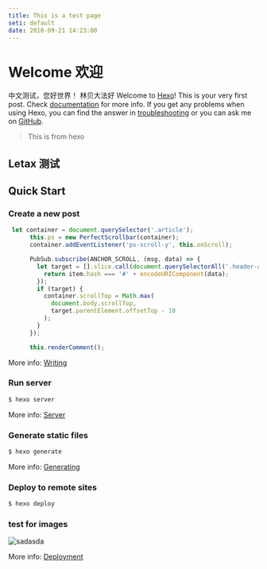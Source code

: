 ```yaml
---
title: This is a test page
seti: default
date: 2018-09-21 14:23:00
---
```

# Welcome 欢迎

中文测试，您好世界！
林贝大法好
Welcome to [Hexo](https://hexo.io/)! This is your very first post. Check [documentation](https://hexo.io/docs/) for more info. If you get any problems when using Hexo, you can find the answer in [troubleshooting](https://hexo.io/docs/troubleshooting.html) or you can ask me on [GitHub](https://github.com/hexojs/hexo/issues).

> This is from hexo

## Letax 测试

## Quick Start

### Create a new post

```javascript
 let container = document.querySelector('.article');
      this.ps = new PerfectScrollbar(container);
      container.addEventListener('ps-scroll-y', this.onScroll);

      PubSub.subscribe(ANCHOR_SCROLL, (msg, data) => {
        let target = [].slice.call(document.querySelectorAll('.header-anchor')).find((item) => {
          return item.hash === '#' + encodeURIComponent(data);
        });
        if (target) {
          container.scrollTop = Math.max(
            document.body.scrollTop,
            target.parentElement.offsetTop - 10
          );
        }
      });

      this.renderComment();
```

More info: [Writing](https://hexo.io/docs/writing.html)

### Run server

``` bash
$ hexo server
```

More info: [Server](https://hexo.io/docs/server.html)

### Generate static files

``` bash
$ hexo generate
```

More info: [Generating](https://hexo.io/docs/generating.html)

### Deploy to remote sites

``` bash
$ hexo deploy
```

### test for images

![sadasda](~@img/favicon.jpg)

More info: [Deployment](https://hexo.io/docs/deployment.html)
